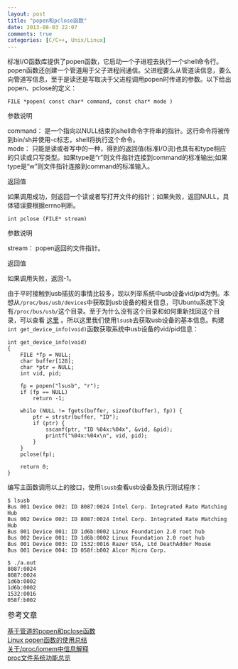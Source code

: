 ```yaml
---
layout: post
title: "popen和pclose函数"
date: 2013-08-03 22:07
comments: true
categories: [C/C++, Unix/Linux]
---
```

标准I/O函数库提供了popen函数，它启动一个子进程去执行一个shell命令行。popen函数还创建一个管道用于父子进程间通信。父进程要么从管道读信息，要么向管道写信息，至于是读还是写取决于父进程调用popen时传递的参数。以下给出popen、pclose的定义： 
```
FILE *popen( const char* command, const char* mode )
```
参数说明

command： 是一个指向以NULL结束的shell命令字符串的指针。这行命令将被传到bin/sh并使用-c标志，shell将执行这个命令。  
mode： 只能是读或者写中的一种，得到的返回值(标准I/O流)也具有和type相应的只读或只写类型。如果type是“r”则文件指针连接到command的标准输出;如果type是“w”则文件指针连接到command的标准输入。

<!--more-->

返回值

如果调用成功，则返回一个读或者写打开文件的指针；如果失败，返回NULL，具体错误要根据errno判断。


```
int pclose (FILE* stream)
```
参数说明

stream： popen返回的文件指针。

返回值

如果调用失败，返回-1。


由于平时接触到usb插拔的事情比较多，现以列举系统中usb设备vid/pid为例。本想从`/proc/bus/usb/devices`中获取到usb设备的相关信息，可Ubuntu系统下没有`/proc/bus/usb/`这个目录。至于为什么没有这个目录和如何重新找回这个目录，可以查看 [这里](http://ubuntuforums.org/showthread.php?t=1432598) 。所以这里我们使用`lsusb`去获取usb设备的基本信息。构建`int get_device_info(void)`函数获取系统中usb设备的vid/pid信息：
```
int get_device_info(void)
{
	FILE *fp = NULL;
	char buffer[128];
	char *ptr = NULL;
	int vid, pid;

	fp = popen("lsusb", "r");
	if (fp == NULL)
		return -1;

	while (NULL != fgets(buffer, sizeof(buffer), fp)) {
		ptr = strstr(buffer, "ID");
		if (ptr) {
			sscanf(ptr, "ID %04x:%04x", &vid, &pid);
			printf("%04x:%04x\n", vid, pid);
		}
	}
	pclose(fp);

	return 0;
}
```
编写主函数调用以上的接口，使用`lsusb`查看usb设备及执行测试程序：
```
$ lsusb 
Bus 001 Device 002: ID 8087:0024 Intel Corp. Integrated Rate Matching Hub
Bus 002 Device 002: ID 8087:0024 Intel Corp. Integrated Rate Matching Hub
Bus 001 Device 001: ID 1d6b:0002 Linux Foundation 2.0 root hub
Bus 002 Device 001: ID 1d6b:0002 Linux Foundation 2.0 root hub
Bus 001 Device 003: ID 1532:0016 Razer USA, Ltd DeathAdder Mouse
Bus 001 Device 004: ID 058f:b002 Alcor Micro Corp. 

$ ./a.out 
8087:0024
8087:0024
1d6b:0002
1d6b:0002
1532:0016
058f:b002

```

<big>参考文章</big>   

[基于管道的popen和pclose函数](http://my.oschina.net/renhc/blog/35116)  
[Linux popen函数的使用总结](http://networking.ctocio.com.cn/tips/137/9412137.shtml)  
[关于/proc/iomem中信息解释](http://bbs.chinaunix.net/thread-4087539-1-1.html)    
[proc文件系统功能总览](http://tech.watchstor.com/storage-systems-117859.htm)   